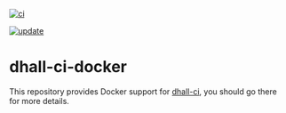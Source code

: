 <!--
  **NOTE**: this file is generated by `dhall-render`.
  You should NOT edit it manually, your changes will be lost.
-->

[![ci](https://github.com/timbertson/dhall-ci-docker/workflows/ci.yml/badge.svg)](https://github.com/timbertson/dhall-ci-docker/actions/workflows/ci.yml)

[![update](https://github.com/timbertson/dhall-ci-docker/workflows/update.yml/badge.svg)](https://github.com/timbertson/dhall-ci-docker/actions/workflows/update.yml)

# dhall-ci-docker

This repository provides Docker support for [dhall-ci](https://github.com/timbertson/dhall-ci),
you should go there for more details.
